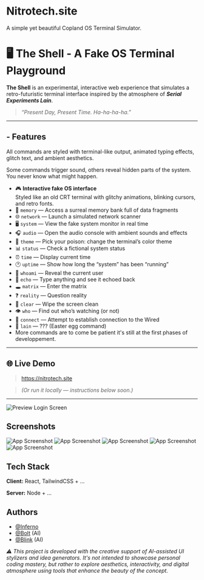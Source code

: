 
# Nitrotech.site

A simple yet beautiful Copland OS Terminal Simulator.
# 🖥️ The Shell - ‎A Fake OS Terminal Playground

**The Shell** is an experimental, interactive web experience that simulates a retro-futuristic terminal interface inspired by the atmosphere of ***Serial Experiments Lain***.

> *“Present Day, Present Time. Ha-ha-ha-ha.”*

---
## -  Features
All commands are styled with terminal-like output, animated typing effects, glitch text, and ambient aesthetics. 

Some commands trigger sound, others reveal hidden parts of the system. You never know what might happen.
- 🎮 **Interactive fake OS interface**  
  Styled like an old CRT terminal with glitchy animations, blinking cursors, and retro fonts.
- 🧠 `memory` — Access a surreal memory bank full of data fragments
- 🌐 `network` — Launch a simulated network scanner
- 🖥️ `system` — View the fake system monitor in real time
- 🎧 `audio` — Open the audio console with ambient sounds and effects
- 🎨 `theme` — Pick your poison: change the terminal’s color theme
- 📊 `status` — Check a fictional system status
- ⏰ `time` — Display current time
- 🕐 `uptime` — Show how long the “system” has been “running”
- 👤 `whoami` — Reveal the current user
- 💬 `echo` — Type anything and see it echoed back
- 🕳️ `matrix` — Enter the matrix
- ❓ `reality` — Question reality
- 🧹 `clear` — Wipe the screen clean
- 👁 `who` — Find out who’s watching (or not)
- 🔌 `connect` — Attempt to establish connection to the Wired
- 🔮 `lain` — ??? (Easter egg command)
- More commands are to come be patient it's still at the first phases of developpement.
---

## 🌐 Live Demo

> https://nitrotech.site

> *(Or run it locally — instructions below *soon*.)*

---

![Preview Login Screen](https://images.guns.lol/mvaKW.png)


## Screenshots

![App Screenshot](https://images.guns.lol/nkxQo.png)
![App Screenshot](https://images.guns.lol/DH6z3.png)
![App Screenshot](https://images.guns.lol/SXyd6.png)
![App Screenshot](https://images.guns.lol/VHOTJ.png)
![App Screenshot](https://images.guns.lol/QWzK9.png)

## Tech Stack

**Client:** React, TailwindCSS + ...

**Server:** Node + ...


## Authors

- [@Inferno](https://www.guns.lol/infernoytv)
- [@Bolt](https://www.bolt.new) (AI)
- [@Blink](https://www.blink.new) (AI)

 *⚠️ This project is developed with the creative support of AI-assisted UI stylizers and idea generators. It's not intended to showcase personal coding mastery, but rather to explore aesthetics, interactivity, and digital atmosphere using tools that enhance the beauty of the concept.*
